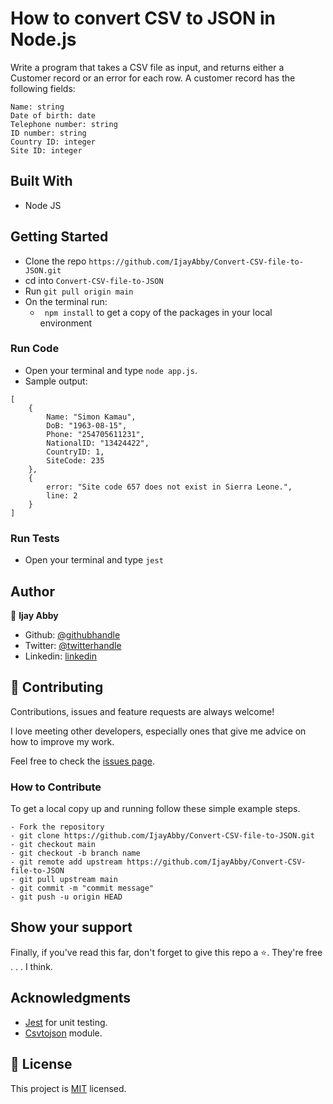 # How to convert CSV to JSON in Node.js

Write a program that takes a CSV file as input, and returns either a Customer record or an error for each row. 
A customer record has the following fields:
```
Name: string
Date of birth: date
Telephone number: string
ID number: string
Country ID: integer 
Site ID: integer
```

## Built With

- Node JS

## Getting Started

- Clone the repo `https://github.com/IjayAbby/Convert-CSV-file-to-JSON.git`
- cd into `Convert-CSV-file-to-JSON`
- Run `git pull origin main`
- On the terminal run:
  - `` npm install`` to get a copy of the packages in your local environment

### Run Code
- Open your terminal and type ```node app.js```. 
- Sample output:
```
[
	{
		Name: "Simon Kamau",
		DoB: "1963-08-15",
		Phone: "254705611231",
		NationalID: "13424422",
		CountryID: 1,
		SiteCode: 235
	},
	{
		error: "Site code 657 does not exist in Sierra Leone.",
		line: 2
	}
]
```

### Run Tests
- Open your terminal and type ```jest```

## Author

👤 **Ijay Abby**

- Github: [@githubhandle](https://github.com/IjayAbby)
- Twitter: [@twitterhandle](https://twitter.com/Ijay_js)
- Linkedin: [linkedin](https://www.linkedin.com/in/ijayabby4/)

## 🤝 Contributing

Contributions, issues and feature requests are always welcome!

I love meeting other developers, especially ones that give me advice on how to improve my work.

Feel free to check the [issues page](https://github.com/IjayAbby/Convert-CSV-file-to-JSON/issues).

### How to Contribute

To get a local copy up and running follow these simple example steps.

```
- Fork the repository
- git clone https://github.com/IjayAbby/Convert-CSV-file-to-JSON.git
- git checkout main
- git checkout -b branch name
- git remote add upstream https://github.com/IjayAbby/Convert-CSV-file-to-JSON
- git pull upstream main
- git commit -m "commit message"
- git push -u origin HEAD
```

## Show your support

Finally, if you've read this far, don't forget to give this repo a ⭐️. They're free . . . I think.

## Acknowledgments

- [Jest](https://jestjs.io/) for unit testing.
- [Csvtojson](https://www.npmjs.com/package/csvtojson) module.

## 📝 License

This project is [MIT](https://github.com/IjayAbby/Convert-CSV-file-to-JSON/blob/main/LICENSE) licensed.
